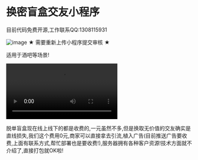 # 换密盲盒交友小程序
目前代码免费开源,工作联系QQ:1308115931

![image](https://user-images.githubusercontent.com/94306098/142439623-4b0e27ba-5a3c-49e1-8dd5-5a0d987bfd17.png)
★ 需要重新上传小程序提交审核 ★

适用于酒吧等场景!

![![Watch the video](https://user-images.githubusercontent.com/94306098/142442104-da69e1e1-91a0-4d28-b77f-5f42b4ea275f.png)](https://vdn3.vzuu.com/HD/d8ec718c-2c77-11ec-b0ea-661d346ec507-v4_t121-vko6NQY7lL.mp4?disable_local_cache=1&auth_key=1637251972-0-0-cb5111130b6e5c88a97eca541e026786&f=mp4&bu=http-com&expiration=1637251972&v=tx)

脱单盲盒现在线上线下的都是收费的,一元虽然不多,但是换取无价值的交友确实是直线损失,我们这个费用0元,商家可以直接拿去引流,植入广告(目前推送广告要收费,上面有联系方式,帮忙部署也是要收费!),服务器拥有各种客户资源!技术方面就不介绍了,直接打包就OK啦!
